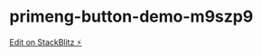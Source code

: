 # primeng-button-demo-m9szp9

[Edit on StackBlitz ⚡️](https://stackblitz.com/edit/primeng-button-demo-m9szp9)